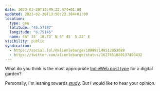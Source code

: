 ```yaml
---
date: 2023-02-20T13:49:22.474+01:00
updated: 2023-02-20T13:50:23.384+01:00
location:
  type: geo
  latitude: "46.57187"
  longitude: "6.75145"
  name: 46° 34′ 18.73″ N 6° 45′ 5.22″ E
visibility: public
syndication:
  - https://social.lol/@alienlebarge/109897149512052689
  - https://twitter.com/alienlebarge/status/1627651880137490432
---
```

What do you think is the most appropriate [IndieWeb post type](https://indieweb.org/Category:PostType) for a digital garden?

Personally, I'm leaning towards [_study_](https://indieweb.org/study). But I would like to hear your opinion.
